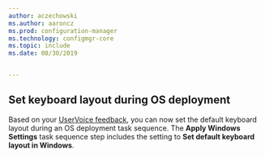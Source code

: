 ```yaml
---
author: aczechowski
ms.author: aaroncz
ms.prod: configuration-manager
ms.technology: configmgr-core
ms.topic: include
ms.date: 08/30/2019


---
```


## <a name="bkmk_osd"></a> Set keyboard layout during OS deployment

<!--5138936-->

Based on your [UserVoice feedback](https://configurationmanager.uservoice.com/forums/300492-ideas/suggestions/38355292-add-keyboard-layout-settings-in-the-apply-windows), you can now set the default keyboard layout during an OS deployment task sequence. The **Apply Windows Settings** task sequence step includes the setting to **Set default keyboard layout in Windows**.
